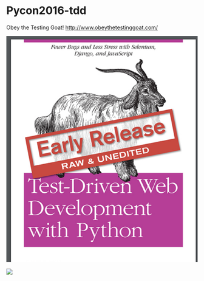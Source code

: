 # Pycon2016-tdd



Obey the Testing Goat!
http://www.obeythetestinggoat.com/


<p align="left">
  <img src="./img/book_screen.png" width="700"/>
  </p>


<p align="left">
  <img src="./img/testing_goat.png" width="700"/>
  </p>



